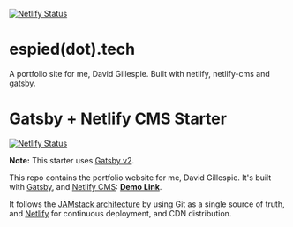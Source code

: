 [![Netlify Status](https://api.netlify.com/api/v1/badges/d8df2fd2-25e7-46d5-ab75-250b24ff397f/deploy-status)](https://app.netlify.com/sites/kind-edison-08a3ff/deploys)
# espied(dot).tech

A portfolio site for me, David Gillespie. Built with netlify, netlify-cms and gatsby.


# Gatsby + Netlify CMS Starter

[![Netlify Status](https://api.netlify.com/api/v1/badges/b654c94e-08a6-4b79-b443-7837581b1d8d/deploy-status)](https://app.netlify.com/sites/gatsby-starter-netlify-cms-ci/deploys)

**Note:** This starter uses [Gatsby v2](https://www.gatsbyjs.org/blog/2018-09-17-gatsby-v2/).

This repo contains the portfolio website for me, David Gillespie. It's built with [Gatsby](https://www.gatsbyjs.org/), and [Netlify CMS](https://www.netlifycms.org): **[Demo Link](https://gatsby-netlify-cms.netlify.com/)**.

It follows the [JAMstack architecture](https://jamstack.org) by using Git as a single source of truth, and [Netlify](https://www.netlify.com) for continuous deployment, and CDN distribution.
